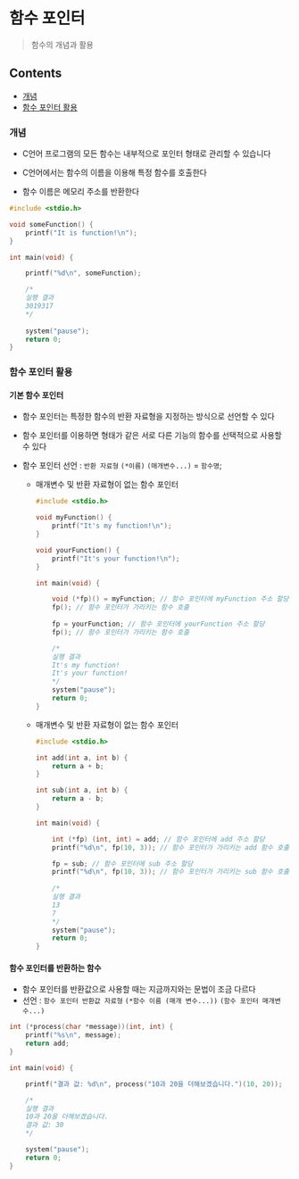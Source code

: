 # 함수 포인터

> 함수의 개념과 활용



## Contents

- [개념](#개념)
- [함수 포인터 활용](#함수-포인터-활용)



### 개념

- C언어 프로그램의 모든 함수는 내부적으로 포인터 형태로 관리할 수 있습니다

- C언어에서는 함수의 이름을 이용해 특정 함수를 호출한다
- 함수 이름은 메모리 주소를 반환한다

``` c
#include <stdio.h>

void someFunction() {
	printf("It is function!\n");
}

int main(void) {

	printf("%d\n", someFunction);

	/*
	실행 결과
	3019317
	*/
    
	system("pause");
	return 0;
}
```

### 함수 포인터 활용

#### 기본 함수 포인터

- 함수 포인터는 특정한 함수의 반환 자료형을 지정하는 방식으로 선언할 수 있다

- 함수 포인터를 이용하면 형태가 같은 서로 다른 기능의 함수를 선택적으로 사용할 수 있다

- 함수 포인터 선언 : `반환 자료형` `(*이름)` `(매개변수...)` = `함수명`;

  - 매개변수 및 반환 자료형이 없는 함수 포인터

    ``` c
    #include <stdio.h>
    
    void myFunction() {
    	printf("It's my function!\n");
    }
    
    void yourFunction() {
    	printf("It's your function!\n");
    }
    
    int main(void) {
    
    	void (*fp)() = myFunction; // 함수 포인터에 myFunction 주소 할당
    	fp(); // 함수 포인터가 가리키는 함수 호출
    	
    	fp = yourFunction; // 함수 포인터에 yourFunction 주소 할당
    	fp(); // 함수 포인터가 가리키는 함수 호출
    
    	/*
    	실행 결과
    	It's my function!
    	It's your function!
    	*/
    	system("pause");
    	return 0;
    }
    ```

  - 매개변수 및 반환 자료형이 없는 함수 포인터

    ``` c
    #include <stdio.h>
    
    int add(int a, int b) {
    	return a + b;
    }
    
    int sub(int a, int b) {
    	return a - b;
    }
    
    int main(void) {
    
    	int (*fp) (int, int) = add; // 함수 포인터에 add 주소 할당
    	printf("%d\n", fp(10, 3)); // 함수 포인터가 가리키는 add 함수 호출
    
    	fp = sub; // 함수 포인터에 sub 주소 할당
    	printf("%d\n", fp(10, 3)); // 함수 포인터가 가리키는 sub 함수 호출
    	
    	/*
    	실행 결과
    	13
    	7
    	*/
    	system("pause");
    	return 0;
    }
    ```


#### 함수 포인터를 반환하는 함수

- 함수 포인터를 반환값으로 사용할 때는 지금까지와는 문법이 조금 다르다
- 선언 : `함수 포인터 반환값 자료형` `(*함수 이름 (매개 변수...))` `(함수 포인터 매개변수...)`

``` c
int (*process(char *message))(int, int) {
	printf("%s\n", message);
	return add;
}

int main(void) {

	printf("결과 값: %d\n", process("10과 20을 더해보겠습니다.")(10, 20));

	/*
	실행 결과
	10과 20을 더해보겠습니다.
	결과 값: 30
	*/

	system("pause");
	return 0;
}
```

